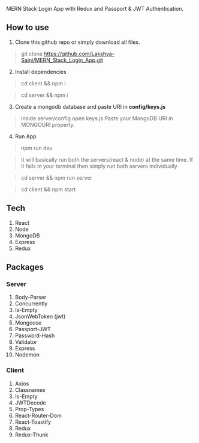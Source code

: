 MERN Stack Login App with Redux and Passport & JWT Authentication.

## How to use

1. Clone this github repo or simply download all files.

> git clone https://github.com/Lakshya-Saini/MERN_Stack_Login_App.git

2. Install dependencies

> cd client && npm i

> cd server && npm i

3. Create a mongodb database and paste URI in **config/keys.js**

> Inside server/config open keys.js
> Paste your MongoDB URI in MONGOURI property.

4. Run App

> npm run dev

> It will basically run both the servers(react & node) at the same time.
> If it fails in your terminal then simply run both servers individually

> cd server && npm run server

> cd client && npm start

## Tech

1. React
2. Node
3. MongoDB
4. Express
5. Redux

## Packages

### Server

1. Body-Parser
2. Concurrently
3. Is-Empty
4. JsonWebToken (jwt)
5. Mongoose
6. Passport-JWT
7. Password-Hash
8. Validator
9. Express
10. Nodemon

### Client

1. Axios
2. Classnames
3. Is-Empty
4. JWTDecode
5. Prop-Types
6. React-Router-Dom
7. React-Toastify
8. Redux
9. Redux-Thunk
